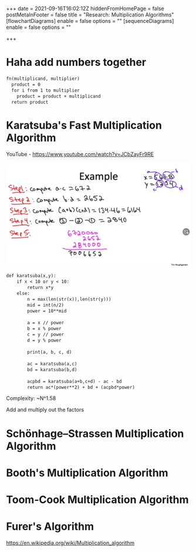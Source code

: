 +++
date = 2021-09-16T16:02:12Z
hiddenFromHomePage = false
postMetaInFooter = false
title = "Research: Multiplication Algorithms"
[flowchartDiagrams]
enable = false
options = ""
[sequenceDiagrams]
enable = false
options = ""

+++
# Haha add numbers together

    fn(multiplicand, multiplier)
      product = 0
      for i from 1 to multiplier
        product = product + multiplicand
      return product

# Karatsuba's Fast Multiplication Algorithm

YouTube - https://www.youtube.com/watch?v=JCbZayFr9RE

![](/uploads/20210917-snipaste_2021-09-18_01-48-25.jpg)

```python3
def karatsuba(x,y):
    if x < 10 or y < 10:
        return x*y
    else:
        n = max(len(str(x)),len(str(y)))
        mid = int(n/2) 
        power = 10**mid

        a = x // power
        b = x % power
        c = y // power
        d = y % power

        print(a, b, c, d)

        ac = karatsuba(a,c)
        bd = karatsuba(b,d)

        acpbd = karatsuba(a+b,c+d) - ac - bd
        return ac*(power**2) + bd + (acpbd*power)
```

Complexity: \~N^1.58

Add and multiply out the factors

# Schönhage–Strassen Multiplication Algorithm

# Booth's Multiplication Algorithm

# Toom-Cook Multiplication Algorithm

# Furer's Algorithm

https://en.wikipedia.org/wiki/Multiplication_algorithm